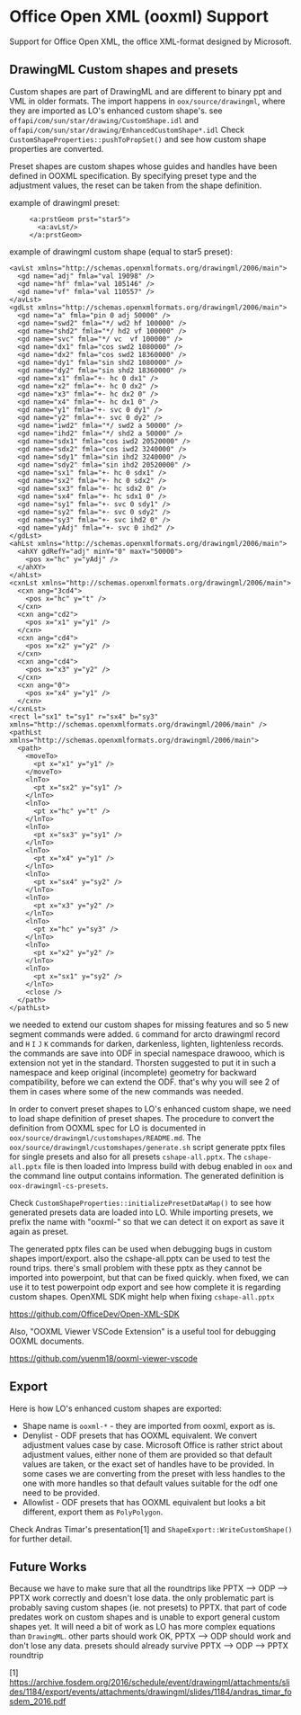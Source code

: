 # Office Open XML (ooxml) Support

Support for Office Open XML, the office XML-format designed by Microsoft.

## DrawingML Custom shapes and presets

Custom shapes are part of DrawingML and are different to binary ppt
and VML in older formats.
The import happens in `oox/source/drawingml`, where they are
imported as LO's enhanced custom shape's. see
`offapi/com/sun/star/drawing/CustomShape.idl` and
`offapi/com/sun/star/drawing/EnhancedCustomShape*.idl`
Check `CustomShapeProperties::pushToPropSet()` and see
how custom shape properties are converted.

Preset shapes are custom shapes whose guides and handles
have been defined in OOXML specification. By specifying
preset type and the adjustment values, the reset can
be taken from the shape definition.

example of drawingml preset:

         <a:prstGeom prst="star5">
           <a:avLst/>
         </a:prstGeom>

example of drawingml custom shape (equal to star5 preset):

    <avLst xmlns="http://schemas.openxmlformats.org/drawingml/2006/main">
      <gd name="adj" fmla="val 19098" />
      <gd name="hf" fmla="val 105146" />
      <gd name="vf" fmla="val 110557" />
    </avLst>
    <gdLst xmlns="http://schemas.openxmlformats.org/drawingml/2006/main">
      <gd name="a" fmla="pin 0 adj 50000" />
      <gd name="swd2" fmla="*/ wd2 hf 100000" />
      <gd name="shd2" fmla="*/ hd2 vf 100000" />
      <gd name="svc" fmla="*/ vc  vf 100000" />
      <gd name="dx1" fmla="cos swd2 1080000" />
      <gd name="dx2" fmla="cos swd2 18360000" />
      <gd name="dy1" fmla="sin shd2 1080000" />
      <gd name="dy2" fmla="sin shd2 18360000" />
      <gd name="x1" fmla="+- hc 0 dx1" />
      <gd name="x2" fmla="+- hc 0 dx2" />
      <gd name="x3" fmla="+- hc dx2 0" />
      <gd name="x4" fmla="+- hc dx1 0" />
      <gd name="y1" fmla="+- svc 0 dy1" />
      <gd name="y2" fmla="+- svc 0 dy2" />
      <gd name="iwd2" fmla="*/ swd2 a 50000" />
      <gd name="ihd2" fmla="*/ shd2 a 50000" />
      <gd name="sdx1" fmla="cos iwd2 20520000" />
      <gd name="sdx2" fmla="cos iwd2 3240000" />
      <gd name="sdy1" fmla="sin ihd2 3240000" />
      <gd name="sdy2" fmla="sin ihd2 20520000" />
      <gd name="sx1" fmla="+- hc 0 sdx1" />
      <gd name="sx2" fmla="+- hc 0 sdx2" />
      <gd name="sx3" fmla="+- hc sdx2 0" />
      <gd name="sx4" fmla="+- hc sdx1 0" />
      <gd name="sy1" fmla="+- svc 0 sdy1" />
      <gd name="sy2" fmla="+- svc 0 sdy2" />
      <gd name="sy3" fmla="+- svc ihd2 0" />
      <gd name="yAdj" fmla="+- svc 0 ihd2" />
    </gdLst>
    <ahLst xmlns="http://schemas.openxmlformats.org/drawingml/2006/main">
      <ahXY gdRefY="adj" minY="0" maxY="50000">
        <pos x="hc" y="yAdj" />
      </ahXY>
    </ahLst>
    <cxnLst xmlns="http://schemas.openxmlformats.org/drawingml/2006/main">
      <cxn ang="3cd4">
        <pos x="hc" y="t" />
      </cxn>
      <cxn ang="cd2">
        <pos x="x1" y="y1" />
      </cxn>
      <cxn ang="cd4">
        <pos x="x2" y="y2" />
      </cxn>
      <cxn ang="cd4">
        <pos x="x3" y="y2" />
      </cxn>
      <cxn ang="0">
        <pos x="x4" y="y1" />
      </cxn>
    </cxnLst>
    <rect l="sx1" t="sy1" r="sx4" b="sy3" xmlns="http://schemas.openxmlformats.org/drawingml/2006/main" />
    <pathLst xmlns="http://schemas.openxmlformats.org/drawingml/2006/main">
      <path>
        <moveTo>
          <pt x="x1" y="y1" />
        </moveTo>
        <lnTo>
          <pt x="sx2" y="sy1" />
        </lnTo>
        <lnTo>
          <pt x="hc" y="t" />
        </lnTo>
        <lnTo>
          <pt x="sx3" y="sy1" />
        </lnTo>
        <lnTo>
          <pt x="x4" y="y1" />
        </lnTo>
        <lnTo>
          <pt x="sx4" y="sy2" />
        </lnTo>
        <lnTo>
          <pt x="x3" y="y2" />
        </lnTo>
        <lnTo>
          <pt x="hc" y="sy3" />
        </lnTo>
        <lnTo>
          <pt x="x2" y="y2" />
        </lnTo>
        <lnTo>
          <pt x="sx1" y="sy2" />
        </lnTo>
        <close />
      </path>
    </pathLst>

we needed to extend our custom shapes for missing features and so 5
new segment commands were added. `G` command for arcto drawingml record
and `H` `I` `J` `K` commands for darken, darkenless, lighten, lightenless
records. the commands are save into ODF in special namespace drawooo,
which is extension not yet in the standard. Thorsten suggested to put
it in such a namespace and keep original (incomplete) geometry for
backward compatibility, before we can extend the ODF. that's why you
will see 2 of them in cases where some of the new commands was
needed.

In order to convert preset shapes to LO's enhanced custom shape,
we need to load shape definition of preset shapes. The procedure
to convert the definition from OOXML spec for LO is documented
in `oox/source/drawingml/customshapes/README.md`.
The `oox/source/drawingml/customshapes/generate.sh` script generate pptx
files for single presets and also for all presets
`cshape-all.pptx`. The `cshape-all.pptx` file is then loaded into Impress
build with debug enabled in `oox` and the command line output contains
information. The generated definition is `oox-drawingml-cs-presets`.

Check `CustomShapeProperties::initializePresetDataMap()` to see how
generated presets data are loaded into LO.
While importing presets, we prefix the name with "ooxml-" so
that we can detect it on export as save it again as preset.

The generated pptx files
can be used when debugging bugs in custom shapes import/export. also
the cshape-all.pptx can be used to test the round trips. there's small
problem with these pptx as they cannot be imported into powerpoint,
but that can be fixed quickly. when fixed, we can use it to
test powerpoint odp export and see how complete it is regarding
custom shapes. OpenXML SDK might help when fixing `cshape-all.pptx`

<https://github.com/OfficeDev/Open-XML-SDK>

Also, "OOXML Viewer VSCode Extension" is a useful tool for debugging
OOXML documents.

<https://github.com/yuenm18/ooxml-viewer-vscode>

## Export
Here is how LO's enhanced custom shapes are exported:

* Shape name is `ooxml-*` - they are imported from ooxml, export as is.
* Denylist - ODF presets that has OOXML equivalent.
  We convert adjustment values case by case. Microsoft Office
  is rather strict about adjustment values, either none of them
  are provided so that default values are taken, or the exact set
  of handles have to be provided. In some cases we are converting
  from the preset with less handles to the one with more handles
  so that default values suitable for the odf one need to be
  provided.
* Allowlist - ODF presets that has OOXML equivalent but looks a bit
different, export them as `PolyPolygon`.

Check Andras Timar's presentation[1] and `ShapeExport::WriteCustomShape()`
for further detail.

## Future Works
Because we have to make sure that all the roundtrips
like PPTX --> ODP --> PPTX work correctly and doesn't lose data.
the only problematic part is probably saving custom shapes (ie. not
presets) to PPTX. that part of code predates work on custom shapes
and is unable to export general custom shapes yet. It will need a bit
of work as LO has more complex equations than `DrawingML`. other parts
should work OK, PPTX --> ODP should work and don't lose any
data. presets should already survive PPTX --> ODP --> PPTX roundtrip

[1] <https://archive.fosdem.org/2016/schedule/event/drawingml/attachments/slides/1184/export/events/attachments/drawingml/slides/1184/andras_timar_fosdem_2016.pdf>
